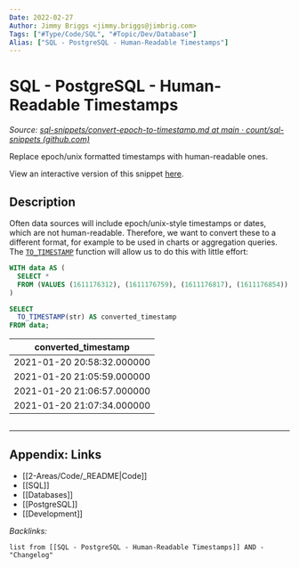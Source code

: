 ```yaml
---
Date: 2022-02-27
Author: Jimmy Briggs <jimmy.briggs@jimbrig.com>
Tags: ["#Type/Code/SQL", "#Topic/Dev/Database"]
Alias: ["SQL - PostgreSQL - Human-Readable Timestamps"]
---
```


# SQL - PostgreSQL - Human-Readable Timestamps

*Source: [sql-snippets/convert-epoch-to-timestamp.md at main · count/sql-snippets (github.com)](https://github.com/count/sql-snippets/blob/main/postgres/convert-epoch-to-timestamp.md)*

Replace epoch/unix formatted timestamps with human-readable ones.

View an interactive version of this snippet [here](https://count.co/n/UdQXtD16DGx?vm=e).

## Description

Often data sources will include epoch/unix-style timestamps or dates, which are not human-readable. 
Therefore, we want to convert these to a different format, for example to be used in charts or aggregation queries. 
The [`TO_TIMESTAMP`](https://www.postgresql.org/docs/13/functions-formatting.html) function will allow us to do this with little effort:

```sql
WITH data AS (
  SELECT *
  FROM (VALUES (1611176312), (1611176759), (1611176817), (1611176854)) AS data (str)
)

SELECT
  TO_TIMESTAMP(str) AS converted_timestamp
FROM data;
```

| converted_timestamp |
| ---- |
| 2021-01-20 20:58:32.000000 |
| 2021-01-20 21:05:59.000000 |
| 2021-01-20 21:06:57.000000 |
| 2021-01-20 21:07:34.000000 |

```SQL

```


***

## Appendix: Links

- [[2-Areas/Code/_README|Code]]
- [[SQL]]
- [[Databases]]
- [[PostgreSQL]]
- [[Development]]

*Backlinks:*

```dataview
list from [[SQL - PostgreSQL - Human-Readable Timestamps]] AND -"Changelog"
```